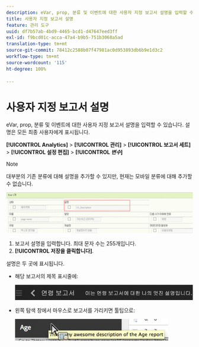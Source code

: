```yaml
---
description: eVar, prop, 분류 및 이벤트에 대한 사용자 지정 보고서 설명을 입력할 수 있습니다. 설명은 모든 최종 사용자에게 표시됩니다.
title: 사용자 지정 보고서 설명
feature: 관리 도구
uuid: df7b57ab-4bd9-4465-bcd1-d47647eed3ff
exl-id: f9bcd01c-acca-47a4-b9b5-751b3068a5ad
translation-type: tm+mt
source-git-commit: 78412c2588b07f47981ac0d953893db6b9e1d3c2
workflow-type: tm+mt
source-wordcount: '115'
ht-degree: 100%

---
```


# 사용자 지정 보고서 설명

eVar, prop, 분류 및 이벤트에 대한 사용자 지정 보고서 설명을 입력할 수 있습니다. 설명은 모든 최종 사용자에게 표시됩니다.

**[!UICONTROL Analytics]** > **[!UICONTROL 관리]** > **[!UICONTROL 보고서 세트]** > **[!UICONTROL 설정 편집]** > **[!UICONTROL *변수&#x200B;*]**

>[!NOTE]
>
>대부분의 기존 분류에 대해 설명을 추가할 수 있지만, 현재는 모바일 분류에 대해 추가할 수 없습니다.

![](assets/report_descriptions.png)

1. 보고서 설명을 입력합니다. 최대 문자 수는 255개입니다.
1. **[!UICONTROL 저장을 클릭합니다]**.

설명은 두 곳에 표시됩니다.

* 해당 보고서의 제목 표시줄에:

   ![](assets/report_description_2.png)

* 왼쪽 탐색 창에서 마우스로 보고서를 가리키면 툴팁으로:

   ![](assets/report_description_3.png)
